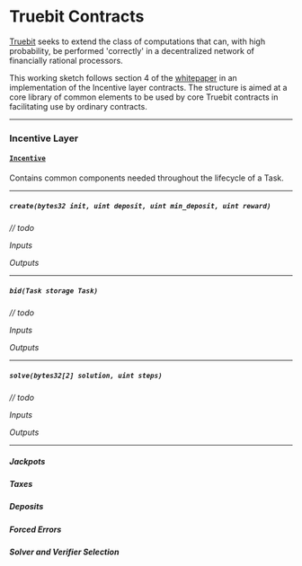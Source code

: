 # Truebit Contracts

[Truebit](https://truebit.io) seeks to extend the class of computations that can, with high probability, be performed 'correctly' in a decentralized network of financially rational processors.


This working sketch follows section 4 of the [whitepaper](https://people.cs.uchicago.edu/~teutsch/papers/truebit.pdf) in an implementation of the Incentive layer contracts. The structure is aimed at a core library of common elements to be used by core Truebit contracts in facilitating use by ordinary contracts.


***

### Incentive Layer


#### [`Incentive`](contracts/Incentive.sol)

Contains common components needed throughout the lifecycle of a Task.



***

##### `create(bytes32 init, uint deposit, uint min_deposit, uint reward)`

*// todo*


*Inputs*



*Outputs*



***

##### `bid(Task storage Task)`

*// todo*

*Inputs*



*Outputs*

***

##### `solve(bytes32[2] solution, uint steps)`

*// todo*

*Inputs*



*Outputs*


***


##### Jackpots

##### Taxes

##### Deposits

##### Forced Errors

##### Solver and Verifier Selection
